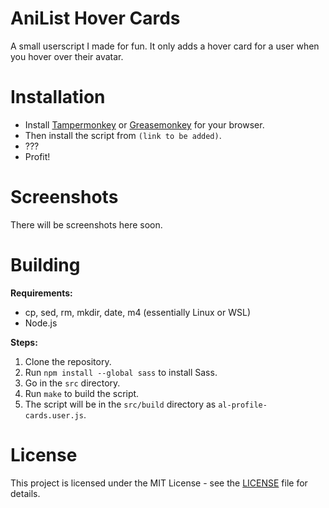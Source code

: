 # AniList Hover Cards

A small userscript I made for fun. It only adds a hover card for a user when you hover over their avatar.

# Installation

- Install [Tampermonkey](https://www.tampermonkey.net/) or [Greasemonkey](https://www.greasespot.net/) for your browser.
- Then install the script from `(link to be added)`.
- ???
- Profit!

# Screenshots

There will be screenshots here soon.

# Building

**Requirements:**

- cp, sed, rm, mkdir, date, m4 (essentially Linux or WSL)
- Node.js

**Steps:**

1. Clone the repository.
2. Run `npm install --global sass` to install Sass.
3. Go in the `src` directory.
4. Run `make` to build the script.
5. The script will be in the `src/build` directory as `al-profile-cards.user.js`.

# License

This project is licensed under the MIT License - see the [LICENSE](LICENSE) file for details.
